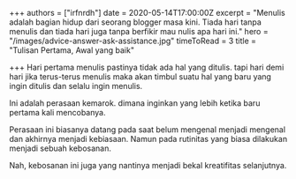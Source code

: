 +++
authors = ["irfnrdh"]
date = 2020-05-14T17:00:00Z
excerpt = "Menulis adalah bagian hidup dari seorang blogger masa kini. Tiada hari tanpa menulis dan tiada hari juga tanpa berfikir mau nulis apa hari ini."
hero = "/images/advice-answer-ask-assistance.jpg"
timeToRead = 3
title = "Tulisan Pertama, Awal yang baik"

+++
Hari pertama menulis pastinya tidak ada hal yang ditulis. tapi hari demi hari jika terus-terus  menulis maka akan timbul suatu hal yang baru yang ingin ditulis dan selalu ingin menulis.

Ini adalah perasaan kemarok. dimana inginkan yang lebih ketika baru pertama kali mencobanya.

Perasaan ini biasanya datang pada saat belum mengenal menjadi mengenal dan akhirnya menjadi kebiasaan. Namun pada rutinitas yang biasa dilakukan menjadi sebuah kebosanan.

Nah, kebosanan ini juga yang nantinya menjadi bekal kreatifitas selanjutnya.
